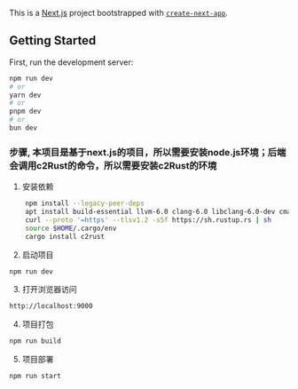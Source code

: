 This is a [Next.js](https://nextjs.org/) project bootstrapped with [`create-next-app`](https://github.com/vercel/next.js/tree/canary/packages/create-next-app).

## Getting Started

First, run the development server:

```bash
npm run dev
# or
yarn dev
# or
pnpm dev
# or
bun dev
```

### 步骤, 本项目是基于next.js的项目，所以需要安装node.js环境；后端会调用c2Rust的命令，所以需要安装c2Rust的环境
1. 安装依赖
```bash
    npm install --legacy-peer-deps
    apt install build-essential llvm-6.0 clang-6.0 libclang-6.0-dev cmake libssl-dev pkg-config
    curl --proto '=https' --tlsv1.2 -sSf https://sh.rustup.rs | sh
    source $HOME/.cargo/env
    cargo install c2rust
```
2. 启动项目
```bash
npm run dev
```
3. 打开浏览器访问
```bash
http://localhost:9000
```

4. 项目打包
```bash
npm run build
```

5. 项目部署
```bash
npm run start
```

